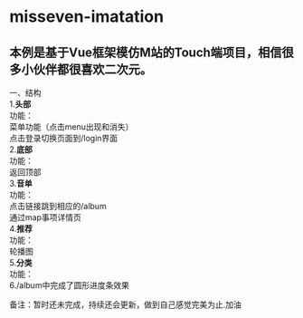 misseven-imatation
==================
本例是基于Vue框架模仿M站的Touch端项目，相信很多小伙伴都很喜欢二次元。
-
一、结构<br/>
1.<b>头部</b><br/>
功能：<br/>
菜单功能（点击menu出现和消失）<br/>
点击登录切换页面到/login界面<br/>
2.<b>底部</b><br/>
功能：<br/>
返回顶部<br/> 
3.<b>音单</b><br/>
功能：<br/>
点击链接跳到相应的/album <br/>
通过map事项详情页<br/>
4.<b>推荐</b><br/>
功能：<br/>
轮播图<br/>
5.<b>分类</b><br/>
功能：<br/>
6./album中完成了圆形进度条效果

备注：暂时还未完成，持续还会更新，做到自己感觉完美为止.加油
